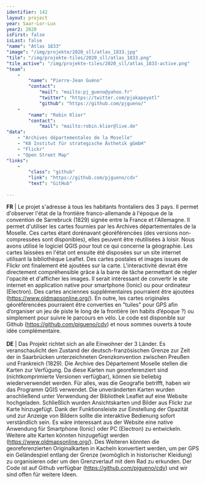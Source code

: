 ```yaml
---
identifier: 142
layout: project
year: Saar-Lor-Lux
year2: 2020
isFirst: false
isLast: false
"name": "Atlas 1833"
"image": "/img/projekte/2020_sll/atlas_1833.jpg"
"tile": "/img/projekte-tiles/2020_sll/atlas_1833.png"
"tile_active": "/img/projekte-tiles/2020_sll/atlas_1833-active.png"
"team":
    -
        "name": "Pierre-Jean Guéno"
        "contact":
            "mail": "mailto:pj_gueno@yahoo.fr"
            "twitter": "https://twitter.com/pjakapeyotl"
            "github": "https://github.com/pjgueno/"
    -
        "name": "Robin Klier"
        "contact":
            "mail": "mailto:robin.klier@live.de"
"data":
    - "Archives départementales de la Moselle"
    - "K8 Institut für strategische Ästhetik gGmbH"
    - "Flickr"
    - "Open Street Map"
"links":
    -
        "class": "github"
        "link": "https://github.com/pjgueno/cdv"
        "text": "GitHub"
           
---
```

<b>FR</b> \| Le projet s'adresse à tous les habitants frontaliers des 3 pays. Il permet d'observer l'état de la frontière franco-allemande à l'époque de la convention de Sarrebruck (1829) signée entre la France et l'Allemagne. Il permet d'utiliser les cartes fournies par les Archives départementales de la Moselle. Ces cartes étant dorénavant géoréférencées (des versions non-compressées sont disponibles), elles peuvent être réutilisées à loisir. Nous avons utilisé le logiciel QGIS pour tout ce qui concerne la géographie. Les cartes laissées en l'état ont ensuite été disposées sur un site internet utilisant la bibliothèque Leaflet. Des cartes postales et images issues de Flickr ont finalement été ajoutées sur la carte. L'interactivité devrait être directement compréhensible grâce à la barre de tâche permettant de régler l'opacité et d'afficher les images. Il serait intéressant de convertir le site internet en application native pour smartphone (Ionic) ou pour ordinateur (Electron). Des cartes anciennes supplémentaires pourraient être ajoutées (<a href="https://www.oldmapsonline.org/" target="_blank" style="color: #f2bb9b;">https://www.oldmapsonline.org/</a>). En outre, les cartes originales géoréférencées pourraient être converties en "tuiles" pour GPS afin d’organiser un jeu de piste le long de la frontière (en habits d’époque ?) ou simplement pour suivre le parcours en vélo. Le code est disponible sur Github (<a href="https://github.com/pjgueno/cdv" target="_blank" style="color: #f2bb9b;">https://github.com/pjgueno/cdv</a>) et nous sommes ouverts à toute idée complémentaire.
<br/><br/>
<b>DE</b> \| Das Projekt richtet sich an alle Einwohner der 3 Länder. Es veranschaulicht den Zustand der deutsch-französischen Grenze zur Zeit der in Saarbrücken unterzeichneten Grenzkonvention zwischen Preußen und Frankreich (1829). Die Archive des Département Moselle stellen die Karten zur Verfügung. Da diese Karten nun georeferenziert sind (nichtkomprimierte Versionen verfügbar), können sie beliebig wiederverwendet werden. Für alles, was die Geografie betrifft, haben wir das Programm QGIS verwendet. Die unveränderten Karten wurden anschließend unter Verwendung der Bibliothek Leaflet auf eine Website hochgeladen. Schließlich wurden Ansichtskarten und Bilder aus Flickr zur Karte hinzugefügt. Dank der Funktionsleiste zur Einstellung der Opazität und zur Anzeige von Bildern sollte die interaktive Bedienung sofort verständlich sein. Es wäre interessant aus der Website eine native Anwendung für Smartphone (Ionic) oder PC (Electron) zu entwickeln. Weitere alte Karten könnten hinzugefügt werden (<a href="https://www.oldmapsonline.org/" target="_blank" style="color: #f2bb9b;">https://www.oldmapsonline.org/</a>). Des Weiteren könnten die georeferenzierten Originalkarten in Kacheln konvertiert werden, um per GPS ein Geländespiel entlang der Grenze (womöglich in historischer Kleidung) zu organisieren oder um den Grenzverlauf mit dem Rad zu erkunden. Der Code ist auf Github verfügbar (<a href="https://github.com/pjgueno/cdv" target="_blank" style="color: #f2bb9b;">https://github.com/pjgueno/cdv</a>) und wir sind offen für weitere Ideen. 